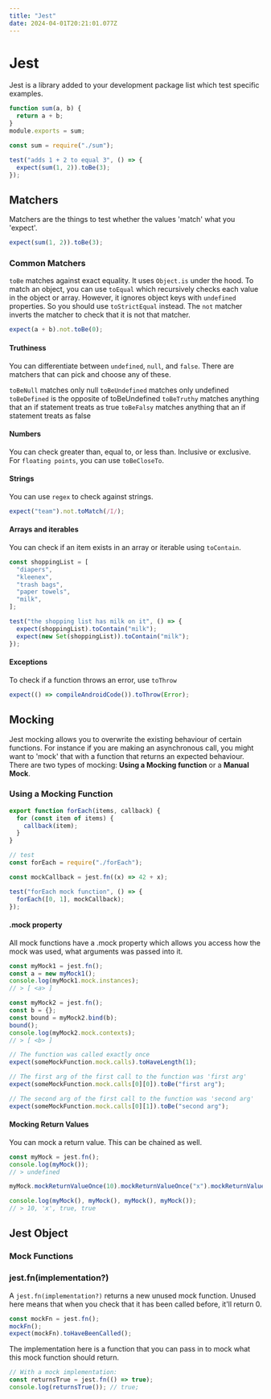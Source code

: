 ```yaml
---
title: "Jest"
date: 2024-04-01T20:21:01.077Z
---
```


# Jest

Jest is a library added to your development package list which test specific examples.

```javascript
function sum(a, b) {
  return a + b;
}
module.exports = sum;
```

```javascript
const sum = require("./sum");

test("adds 1 + 2 to equal 3", () => {
  expect(sum(1, 2)).toBe(3);
});
```

## Matchers

Matchers are the things to test whether the values 'match' what you 'expect'.

```javascript
expect(sum(1, 2)).toBe(3);
```

### Common Matchers

`toBe` matches against exact equality. It uses `Object.is` under the hood.
To match an object, you can use `toEqual` which recursively checks each value in the object or array. However, it ignores object keys with `undefined` properties. So you should use `toStrictEqual` instead.
The `not` matcher inverts the matcher to check that it is not that matcher.

```javascript
expect(a + b).not.toBe(0);
```

#### Truthiness

You can differentiate between `undefined`, `null`, and `false`. There are matchers that can pick and choose any of these.

`toBeNull` matches only null
`toBeUndefined` matches only undefined
`toBeDefined` is the opposite of toBeUndefined
`toBeTruthy` matches anything that an if statement treats as true
`toBeFalsy` matches anything that an if statement treats as false

#### Numbers

You can check greater than, equal to, or less than. Inclusive or exclusive. For `floating points`, you can use `toBeCloseTo`.

#### Strings

You can use `regex` to check against strings.

```javascript
expect("team").not.toMatch(/I/);
```

#### Arrays and iterables

You can check if an item exists in an array or iterable using `toContain`.

```javascript
const shoppingList = [
  "diapers",
  "kleenex",
  "trash bags",
  "paper towels",
  "milk",
];

test("the shopping list has milk on it", () => {
  expect(shoppingList).toContain("milk");
  expect(new Set(shoppingList)).toContain("milk");
});
```

#### Exceptions

To check if a function throws an error, use `toThrow`

```javascript
expect(() => compileAndroidCode()).toThrow(Error);
```

## Mocking

Jest mocking allows you to overwrite the existing behaviour of certain functions. For instance if you are making an asynchronous call, you might want to 'mock' that with a function that returns an expected behaviour. There are two types of mocking: **Using a Mocking function** or a **Manual Mock**.

### Using a Mocking Function

```javascript
export function forEach(items, callback) {
  for (const item of items) {
    callback(item);
  }
}

// test
const forEach = require("./forEach");

const mockCallback = jest.fn((x) => 42 + x);

test("forEach mock function", () => {
  forEach([0, 1], mockCallback);
});
```

#### .mock property

All mock functions have a .mock property which allows you access how the mock was used, what arguments was passed into it.

```javascript
const myMock1 = jest.fn();
const a = new myMock1();
console.log(myMock1.mock.instances);
// > [ <a> ]

const myMock2 = jest.fn();
const b = {};
const bound = myMock2.bind(b);
bound();
console.log(myMock2.mock.contexts);
// > [ <b> ]

// The function was called exactly once
expect(someMockFunction.mock.calls).toHaveLength(1);

// The first arg of the first call to the function was 'first arg'
expect(someMockFunction.mock.calls[0][0]).toBe("first arg");

// The second arg of the first call to the function was 'second arg'
expect(someMockFunction.mock.calls[0][1]).toBe("second arg");
```

#### Mocking Return Values

You can mock a return value. This can be chained as well.

```javascript
const myMock = jest.fn();
console.log(myMock());
// > undefined

myMock.mockReturnValueOnce(10).mockReturnValueOnce("x").mockReturnValue(true);

console.log(myMock(), myMock(), myMock(), myMock());
// > 10, 'x', true, true
```

## Jest Object

### Mock Functions

### jest.fn(implementation?)
A `jest.fn(implementation?)` returns a new unused mock function. Unused here means that when you check that it has been called before, it'll return 0.

```typescript
const mockFn = jest.fn();
mockFn();
expect(mockFn).toHaveBeenCalled();
```


The implementation here is a function that you can pass in to mock what this mock function should return.

```typescript
// With a mock implementation:
const returnsTrue = jest.fn(() => true);
console.log(returnsTrue()); // true;
```
